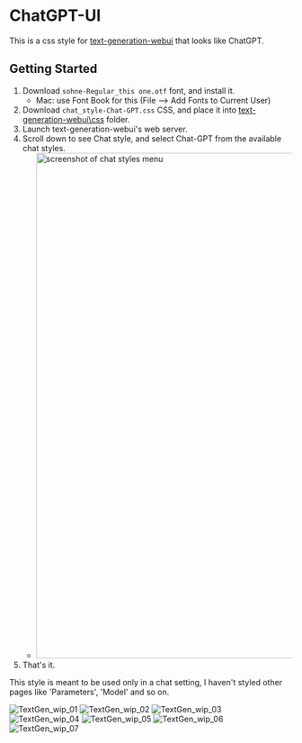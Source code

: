 # ChatGPT-UI

This is a css style for [text-generation-webui][1] that looks like ChatGPT. 

## Getting Started

1. Download `sohne-Regular_this one.otf` font, and install it.
    - Mac: use Font Book for this (File --> Add Fonts to Current User)
2. Download `chat_style-Chat-GPT.css` CSS,
   and place it into [text-generation-webui\css][2] folder.
3. Launch text-generation-webui's web server.
4. Scroll down to see Chat style,
   and select Chat-GPT from the available chat styles.
    - <img width="898" alt="screenshot of chat styles menu" src="https://github.com/jamesbraza/ChatGPT-UI/assets/8990777/96229332-ff1a-4c70-a714-8fefb0f8fa2d">
5. That's it.

This style is meant to be used only in a chat setting, I haven't styled other pages like 'Parameters', 'Model' and so on.

![TextGen_wip_01](https://github.com/KirillRepinArt/ChatGPT-UI/assets/118350327/d3f49a8c-c730-42ce-b269-77d83dfd403f)
![TextGen_wip_02](https://github.com/KirillRepinArt/ChatGPT-UI/assets/118350327/d0ddf141-bd54-46b6-bc99-49e6ebd141a9)
![TextGen_wip_03](https://github.com/KirillRepinArt/ChatGPT-UI/assets/118350327/fb4c430d-ad58-4805-acaa-38a6f03c9ec6)
![TextGen_wip_04](https://github.com/KirillRepinArt/ChatGPT-UI/assets/118350327/685b07df-c04e-400d-bfe6-f5d20fae67f5)
![TextGen_wip_05](https://github.com/KirillRepinArt/ChatGPT-UI/assets/118350327/f38bf7fb-46e3-4108-98b5-304f06f8e889)
![TextGen_wip_06](https://github.com/KirillRepinArt/ChatGPT-UI/assets/118350327/273bc857-5cab-48ca-a015-8383dcb4173b)
![TextGen_wip_07](https://github.com/KirillRepinArt/ChatGPT-UI/assets/118350327/9dd14cce-56ce-47d0-8a77-6aaf0e35f769)

[1]: https://github.com/oobabooga/text-generation-webui
[2]: https://github.com/oobabooga/text-generation-webui/tree/main/css
